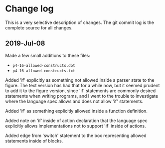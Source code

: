 # Change log

This is a very selective description of changes.  The git commit log
is the complete source for all changes.


## 2019-Jul-08

Made a few small additions to these files:

* `p4-16-allowed-constructs.dot`
* `p4-16-allowed-constructs.txt`

Added 'if' explicitly as something not allowed inside a parser state
to the figure.  The text version has had that for a while now, but it
seemed prudent to add it to the figure version, since 'if' statements
are commonly desired statements when writing programs, and I went to
the trouble to investigate where the language spec allows and does not
allow 'if' statements.

Added 'if' as something explicitly allowed inside a function
definition.

Added note on 'if' inside of action declaration that the language spec
explicitly allows implementations not to support 'if' inside of
actions.

Added edge from 'switch' statement to the box representing allowed
statements inside of blocks.

